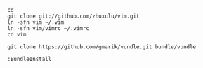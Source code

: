     cd 
    git clone git://github.com/zhuxulu/vim.git
    ln -sfn vim ~/.vim
    ln -sfn vim/vimrc ~/.vimrc
    cd vim

    git clone https://github.com/gmarik/vundle.git bundle/vundle

    :BundleInstall
